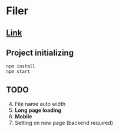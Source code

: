 # Filer  
## [Link](http://anti-filer.herokuapp.com/)  
## Project initializing
`npm install`  
`npm start`
## TODO
4. File name auto width
5. <b>Long page loading</b>
7. <b>Mobile</b>
9. Setting on new page (backend required)
